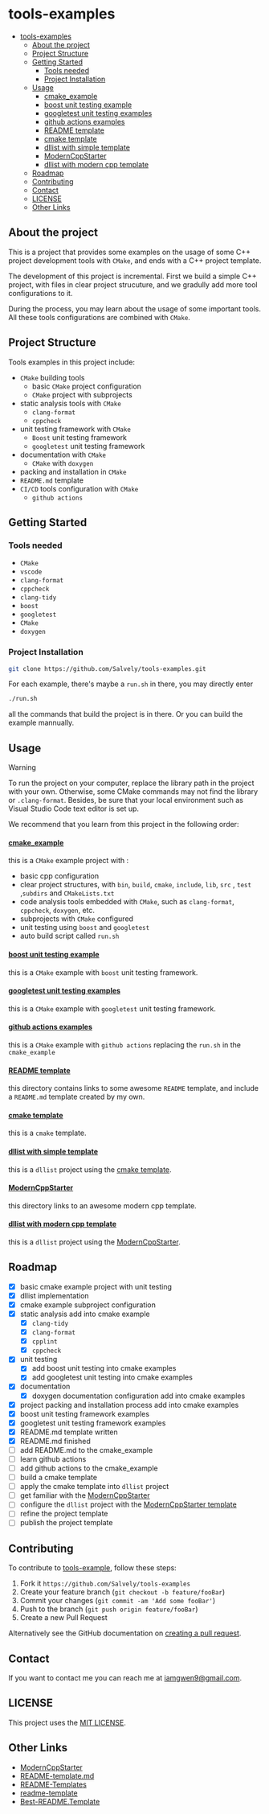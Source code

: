 # tools-examples

- [tools-examples](#tools-examples)
  - [About the project](#about-the-project)
  - [Project Structure](#project-structure)
  - [Getting Started](#getting-started)
    - [Tools needed](#tools-needed)
    - [Project Installation](#project-installation)
  - [Usage](#usage)
      - [cmake\_example](#cmake_example)
      - [boost unit testing example](#boost-unit-testing-example)
      - [googletest unit testing examples](#googletest-unit-testing-examples)
      - [github actions examples](#github-actions-examples)
      - [README template](#readme-template)
      - [cmake template](#cmake-template)
      - [dllist with simple template](#dllist-with-simple-template)
      - [ModernCppStarter](#moderncppstarter)
      - [dllist with modern cpp template](#dllist-with-modern-cpp-template)
  - [Roadmap](#roadmap)
  - [Contributing](#contributing)
  - [Contact](#contact)
  - [LICENSE](#license)
  - [Other Links](#other-links)

## About the project

This is a project that provides some examples on the usage of some C++ project development tools with `CMake`, and ends with a C++ project template.

The development of this project is incremental. First we build a simple C++ project, with files in clear project strucuture, and we gradully add more tool configurations to it.

During the process, you may learn about the usage of some important tools. All these tools configurations are combined with `CMake`.

## Project Structure

Tools examples in this project include:

- `CMake` building tools
  - basic `CMake` project configuration
  - `CMake` project with subprojects
- static analysis tools with `CMake`
  - `clang-format`
  - `cppcheck`
- unit testing framework with `CMake`
  - `Boost` unit testing framework
  - `googletest` unit testing framework
- documentation with `CMake`
  - `CMake` with `doxygen`
- packing and installation in `CMake`
- `README.md` template
- `CI/CD` tools configuration with `CMake`
  - `github actions`

## Getting Started

### Tools needed

- `CMake`
- `vscode`
- `clang-format`
- `cppcheck`
- `clang-tidy`
- `boost`
- `googletest`
- `CMake`
- `doxygen`

### Project Installation

```bash
git clone https://github.com/Salvely/tools-examples.git
```

For each example, there's maybe a `run.sh` in there, you may directly enter

```bash
./run.sh
```

all the commands that build the project is in there. Or you can build the example mannually.

## Usage

> [!WARNING]
>
> To run the project on your computer, replace the library path in the project with your own. Otherwise, some CMake commands may not find the library or `.clang-format`. Besides, be sure that your local environment such as Visual Studio Code text editor is set up.

We recommend that you learn from this project in the following order:

#### [cmake_example](./cmake_example/)

this is a `CMake` example project with :

- basic cpp configuration
- clear project structures, with `bin`, `build`, `cmake`, `include`, `lib`, `src` , `test` ,`subdirs` and `CMakeLists.txt`
- code analysis tools embedded with `CMake`, such as `clang-format`, `cppcheck`, `doxygen`, etc.
- subprojects with `CMake` configured
- unit testing using `boost` and `googletest`
- auto build script called `run.sh`

#### [boost unit testing example](./boost_test_example/)

this is a `CMake` example with `boost` unit testing framework.

#### [googletest unit testing examples](./googletest_test_example/)

this is a `CMake` example with `googletest` unit testing framework.

#### [github actions examples](./github_actions_example/)

this is a `CMake` example with `github actions` replacing the `run.sh` in the `cmake_example`

#### [README template](./README_template/)

this directory contains links to some awesome `README` template, and include a `README.md` template created by my own.

#### [cmake template](./cmake_template/)

this is a `cmake` template.

#### [dllist with simple template](./dllist/)

this is a `dllist` project using the [cmake template](./cmake_template/).

#### [ModernCppStarter](./ModernCppStarter/)

this directory links to an awesome modern cpp template.

#### [dllist with modern cpp template](./big_dllist/)

this is a `dllist` project using the [ModernCppStarter](./ModernCppStarter/).

## Roadmap

- [x] basic cmake example project with unit testing
- [x] dllist implementation
- [x] cmake example subproject configuration
- [x] static analysis add into cmake example
  - [x] `clang-tidy`
  - [x] `clang-format`
  - [x] `cpplint`
  - [x] `cppcheck`
- [x] unit testing
  - [x] add boost unit testing into cmake examples
  - [x] add googletest unit testing into cmake examples
- [x] documentation
  - [x] doxygen documentation configuration add into cmake examples
- [x] project packing and installation process add into cmake examples
- [x] boost unit testing framework examples
- [x] googletest unit testing framework examples
- [x] README.md template written
- [x] README.md finished
- [ ] add README.md to the cmake_example
- [ ] learn github actions
- [ ] add github actions to the cmake_example
- [ ] build a cmake template
- [ ] apply the cmake template into `dllist` project
- [ ] get familiar with the [ModernCppStarter](https://github.com/TheLartians/ModernCppStarter.git)
- [ ] configure the `dllist` project with the [ModernCppStarter template](https://github.com/TheLartians/ModernCppStarter.git)
- [ ] refine the project template
- [ ] publish the project template

## Contributing

To contribute to [tools-example](https://github.com/Salvely/tools-examples), follow these steps:

1. Fork it `https://github.com/Salvely/tools-examples`
2. Create your feature branch (`git checkout -b feature/fooBar`)
3. Commit your changes (`git commit -am 'Add some fooBar'`)
4. Push to the branch (`git push origin feature/fooBar`)
5. Create a new Pull Request

Alternatively see the GitHub documentation on [creating a pull request](https://help.github.com/en/github/collaborating-with-issues-and-pull-requests/creating-a-pull-request).

## Contact

If you want to contact me you can reach me at <iamgwen9@gmail.com>.

## LICENSE

This project uses the [MIT LICENSE](./LICENSE).

## Other Links

- [ModernCppStarter](https://github.com/TheLartians/ModernCppStarter.git)
- [README-template.md](https://github.com/scottydocs/README-template.md.git)
- [README-Templates](https://github.com/Fernanda-Kipper/Readme-Templates.git)
- [readme-template](https://github.com/dbader/readme-template)
- [Best-README.Template](https://github.com/othneildrew/Best-README-Template.git)
